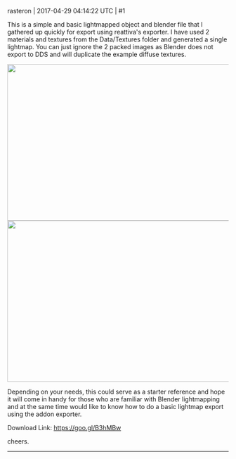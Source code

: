 rasteron | 2017-04-29 04:14:22 UTC | #1

This is a simple and basic lightmapped object and blender file that I gathered up quickly for export using reattiva's exporter. I have used 2 materials and textures from the Data/Textures folder and generated a single lightmap. You can just ignore the 2 packed images as Blender does not export to DDS and will duplicate the example diffuse textures.

<img src="//cdck-file-uploads-global.s3.dualstack.us-west-2.amazonaws.com/standard17/uploads/urho3d/original/1X/f43f02b094c5c3c075ceda567bc0a79d7d559674.png" width="690" height="356">

<img src="//cdck-file-uploads-global.s3.dualstack.us-west-2.amazonaws.com/standard17/uploads/urho3d/original/1X/a6da49631cd7c1969f1c80ae6820009ef76b7afc.png" width="690" height="367">

Depending on your needs, this could serve as a starter reference and hope it will come in handy for those who are familiar with Blender lightmapping and at the same time would like to know how to do a basic lightmap export using the addon exporter.

Download Link:
https://goo.gl/B3hMBw

cheers.

-------------------------

